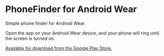 # PhoneFinder for Android Wear

Simple phone finder for Android Wear.

Open the app on your Android Wear device, and your phone will ring until the screen is turned on.

[Available for download from the Google Play Store.](https://play.google.com/store/apps/details?id=com.janderson.phonefinder&hl=en)
